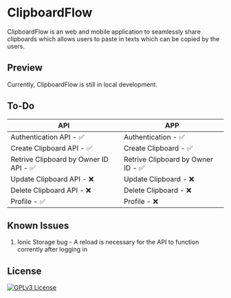 
# ClipboardFlow

ClipboardFlow is an web and mobile application to seamlessly share clipboards which allows users to paste in texts which can be copied by the users.


## Preview

Currently, ClipboardFlow is still in local development. 

## To-Do

| API             | APP                                                                |
| ----------------- | ------------------------------------------------------------------ |
| Authentication API - ✅ | Authentication - ✅ |
| Create Clipboard API - ✅ | Create Clipboard - ✅ |
| Retrive Clipboard by Owner ID API - ✅ | Retrive Clipboard by Owner ID - ✅ |
| Update Clipboard API - ❌ | Update Clipboard - ❌ |
| Delete Clipboard API - ❌ | Delete Clipboard - ❌ |
| Profile - ✅ | Profile - ❌ |

## Known Issues

1. Ionic Storage bug - A reload is necessary for the API to function corrently after logging in
    
## License

[![GPLv3 License](https://img.shields.io/badge/License-GPL%20v3-yellow.svg)](https://opensource.org/licenses/)